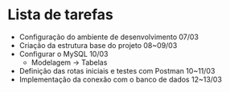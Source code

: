 # Lista de tarefas

- Configuração do ambiente de desenvolvimento           07/03
- Criação da estrutura base do projeto                  08~09/03
- Configurar o MySQL                                    10/03
    - Modelagem -> Tabelas
- Definição das rotas iniciais e testes com Postman     10~11/03
- Implementação da conexão com o banco de dados         12~13/03
